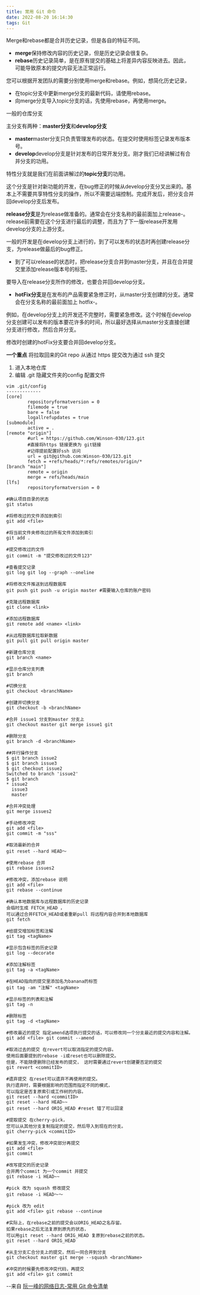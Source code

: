 ```yaml
---
title: 常用 Git 命令
date: 2022-08-20 16:14:30
tags: Git
---
```






Merge和rebase都是合并历史记录，但是各自的特征不同。

-   **merge**保持修改内容的历史记录，但是历史记录会很复杂。
-   **rebase**历史记录简单，是在原有提交的基础上将差异内容反映进去。因此，可能导致原本的提交内容无法正常运行。

您可以根据开发团队的需要分别使用merge和rebase。例如，想简化历史记录，

-   在topic分支中更新merge分支的最新代码，请使用rebase。
-   向merge分支导入topic分支的话，先使用rebase，再使用merge。

一般的仓库分支

主分支有两种：**master分支**和**develop分支**

-   **master**master分支只负责管理发布的状态。在提交时使用标签记录发布版本号。
-   **develop**develop分支是针对发布的日常开发分支。刚才我们已经讲解过有合并分支的功用。

特性分支就是我们在前面讲解过的**topic分支**的功用。

这个分支是针对新功能的开发，在bug修正的时候从develop分支分叉出来的。基本上不需要共享特性分支的操作，所以不需要远端控制。完成开发后，把分支合并回develop分支后发布。

**release分支**是为release做准备的。通常会在分支名称的最前面加上release-。release前需要在这个分支进行最后的调整，而且为了下一版release开发用develop分支的上游分支。

一般的开发是在develop分支上进行的，到了可以发布的状态时再创建release分支，为release做最后的bug修正。

- 到了可以release的状态时，把release分支合并到master分支，并且在合并提交里添加release版本号的标签。

要导入在release分支所作的修改，也要合并回develop分支。

- **hotFix分支**是在发布的产品需要紧急修正时，从master分支创建的分支。通常会在分支名称的最前面加上 hotfix-。

例如，在develop分支上的开发还不完整时，需要紧急修改。这个时候在develop分支创建可以发布的版本要花许多的时间，所以最好选择从master分支直接创建分支进行修改，然后合并分支。

修改时创建的hotFix分支要合并回develop分支。




**一个重点**
将拉取回来的Git repo 从通过 https 提交改为通过 ssh 提交
1. 进入本地仓库
2. 编辑 .git 隐藏文件夹的config 配置文件

```shell
vim .git/config
-------------
[core]
        repositoryformatversion = 0
        filemode = true
        bare = false
        logallrefupdates = true
[submodule]
        active = .
[remote "origin"]
        #url = https://github.com/Winson-030/123.git
        #直接将https 链接更换为 git链接
        #记得提前配置好ssh 访问
        url = git@github.com:Winson-030/123.git
        fetch = +refs/heads/*:refs/remotes/origin/*
[branch "main"]
        remote = origin
        merge = refs/heads/main
[lfs]
        repositoryformatversion = 0
```







```shell
#确认项目目录的状态 
git status 

#将修改过的文件添加到索引 
git add <file> 

#将当前文件夹修改过的所有文件添加到索引
git add . 

#提交修改过的文件 
git commit -m "提交修改过的文件123" 

#查看提交记录 
git log git log --graph --oneline 

#将修改文件推送到远程数据库 
git push git push -u origin master #需要输入仓库的账户密码 

#克隆远程数据库 
git clone <link> 

#添加远程数据库 
git remote add <name> <link> 

#从远程数据库拉取新数据 
git pull git pull origin master 

#新建仓库分支 
git branch <name> 

#显示仓库分支列表 
git branch 

#切换分支 
git checkout <branchName> 

#创建并切换分支 
git checkout -b <branchName> 

#合并 issue1 分支到master 分支上 
git checkout master git merge issue1 git 

#删除分支 
git branch -d <branchName> 

##并行操作分支 
$ git branch issue2 
$ git branch issue3  
$ git checkout issue2 
Switched to branch 'issue2' 
$ git branch 
* issue2 
  issue3 
  master 

#合并冲突处理
git merge issues2 

#手动修改冲突 
git add <file> 
git commit -m "sss" 

#取消最新的合并 
git reset --hard HEAD～ 

#使用rebase 合并 
git rebase issues2 

#修改冲突，添加rebase 说明 
git add <file> 
git rebase --continue 

#确认本地数据库与远程数据库的历史记录 
会临时生成 FETCH_HEAD ，
可以通过合并FETCH_HEAD或者重新pull 将远程内容合并到本地数据库 
git fetch 

#给提交增加标签和注解 
git tag <tagName> 

#显示包含标签的历史记录 
git log --decorate 

#添加注解标签 
git tag -a <tagName> 

#在HEAD指向的提交里添加名为banana的标签 
git tag -am "注解" <tagName> 

#显示标签的列表和注解 
git tag -n 

#删除标签 
git tag -d <tagName> 

#修改最近的提交 指定amend选项执行提交的话，可以修改同一个分支最近的提交内容和注解。 
git add <file> git commit --amend 

#取消过去的提交 在revert可以取消指定的提交内容。 
使用后面要提到的rebase -i或reset也可以删除提交。 
但是，不能随便删除已经发布的提交， 这时需要通过revert创建要否定的提交 
git revert <commitID> 

#遗弃提交 在reset可以遗弃不再使用的提交。
执行遗弃时，需要根据影响的范围而指定不同的模式， 
可以指定是否复原索引或工作树的内容。 
git reset --hard <commitID> 
git reset --hard HEAD~~ 
git reset --hard ORIG_HEAD #reset 错了可以回滚 

#提取提交 在cherry-pick，
您可以从其他分支复制指定的提交，然后导入到现在的分支。 
git cherry-pick <commitID> 

#如果发生冲突，修改冲突部分再提交 
git add <file> 
git commit 

#改写提交的历史记录 
合并两个commit 为一个commit 并提交
git rebase -i HEAD~~ 

#pick 改为 squash 修改提交 
git rebase -i HEAD～～ 

#pick 改为 edit 
git add <file> git rebase --continue 

#实际上，在rebase之前的提交会以ORIG_HEAD之名存留。 
如果rebase之后无法复原到原先的状态， 
可以用git reset --hard ORIG_HEAD 复原到rebase之前的状态。
git reset --hard ORIG_HEAD 

#从主分支汇合分支上的提交，然后一同合并到分支 
git checkout master git merge --squash <branchName> 

#冲突的时候要先修改冲突代码，再提交 
git add <file> git commit
```



--来自 [阮一峰的网络日志-常用 Git 命令清单](https://www.ruanyifeng.com/blog/2015/12/git-cheat-sheet.html)

